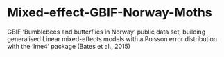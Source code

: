 # Mixed-effect-GBIF-Norway-Moths
GBIF ‘Bumblebees and butterflies in Norway’ public data set, building generalised Linear mixed-effects models with a Poisson error distribution with the ‘lme4’ package (Bates et al., 2015)
